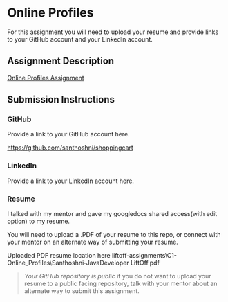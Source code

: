 # Online Profiles
For this assignment you will need to upload your resume and provide links to your GitHub account and your LinkedIn account.

## Assignment Description
[Online Profiles Assignment](https://education.launchcode.org/liftoff/modules/assignments/online-profiles)

## Submission Instructions
 
### GitHub
Provide a link to your GitHub account here.

https://github.com/santhoshni/shoppingcart
 
### LinkedIn
Provide a link to your LinkedIn account here.

### Resume
I talked with my mentor and gave my googledocs shared access(with edit option) to my resume.

You will need to upload a .PDF of your resume to this repo, or connect with your mentor on an alternate way of submitting your resume.

Uploaded PDF resume location here
liftoff-assignments\C1-Online_Profiles\Santhoshni-JavaDeveloper LiftOff.pdf

> *Your GitHub repository is public* if you do not want to upload your resume to a public facing repository, talk with your mentor about an alternate way to submit this assignment.
